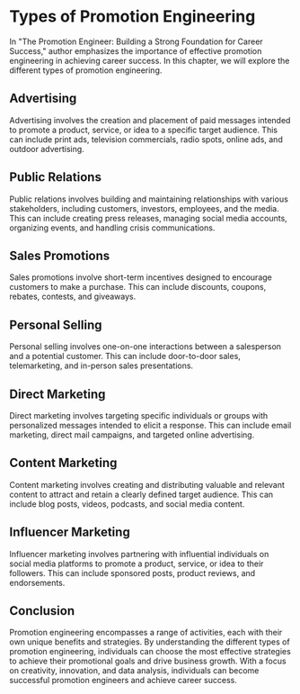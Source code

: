 Types of Promotion Engineering
==============================================================================

In "The Promotion Engineer: Building a Strong Foundation for Career Success," author emphasizes the importance of effective promotion engineering in achieving career success. In this chapter, we will explore the different types of promotion engineering.

Advertising
-----------

Advertising involves the creation and placement of paid messages intended to promote a product, service, or idea to a specific target audience. This can include print ads, television commercials, radio spots, online ads, and outdoor advertising.

Public Relations
----------------

Public relations involves building and maintaining relationships with various stakeholders, including customers, investors, employees, and the media. This can include creating press releases, managing social media accounts, organizing events, and handling crisis communications.

Sales Promotions
----------------

Sales promotions involve short-term incentives designed to encourage customers to make a purchase. This can include discounts, coupons, rebates, contests, and giveaways.

Personal Selling
----------------

Personal selling involves one-on-one interactions between a salesperson and a potential customer. This can include door-to-door sales, telemarketing, and in-person sales presentations.

Direct Marketing
----------------

Direct marketing involves targeting specific individuals or groups with personalized messages intended to elicit a response. This can include email marketing, direct mail campaigns, and targeted online advertising.

Content Marketing
-----------------

Content marketing involves creating and distributing valuable and relevant content to attract and retain a clearly defined target audience. This can include blog posts, videos, podcasts, and social media content.

Influencer Marketing
--------------------

Influencer marketing involves partnering with influential individuals on social media platforms to promote a product, service, or idea to their followers. This can include sponsored posts, product reviews, and endorsements.

Conclusion
----------

Promotion engineering encompasses a range of activities, each with their own unique benefits and strategies. By understanding the different types of promotion engineering, individuals can choose the most effective strategies to achieve their promotional goals and drive business growth. With a focus on creativity, innovation, and data analysis, individuals can become successful promotion engineers and achieve career success.
